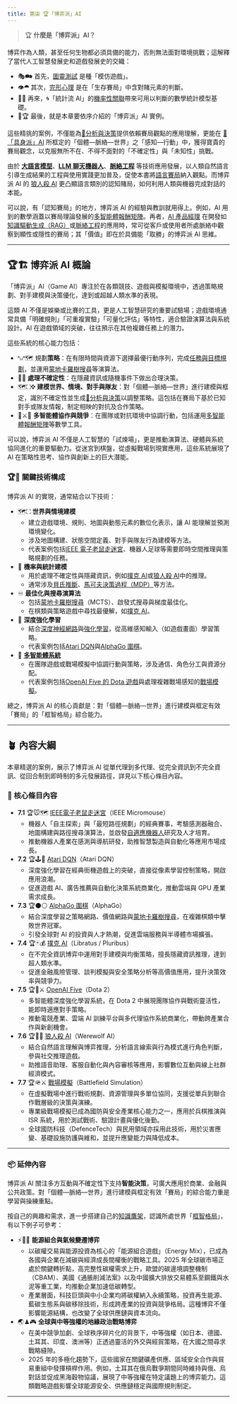```yaml
---
title: 第柒 🏆「博弈派」AI
---
```

> 🏆 **什麼是「博弈派」AI？**

博弈作為人類，甚至任何生物都必須具備的能力，否則無法面對環境挑戰；這解釋了當代人工智慧發展史和遊戲發展史的交織：

- 🎭🗪 首先，[圖靈測試](01-01-Turing_Test.zh-hant) 是種「模仿遊戲」。
- 👁️⯊ 其次，[完形心理](01-05-Gestalt_Psychology.zh-hant) 是在「生存賽局」中含對賭元素的判斷。
- 🎲🌿 再來，🌀「統計流 AI」的[機率性關聯](04-01-probabilistic_association.zh-hant)帶來可用以判斷的數學統計模型基礎。
- 🎲🏆 最後，就是本章要依序介紹的「博弈派」AI 實例。

這些精挑的案例，不僅能為[🔷分析與決策](06----ai_analytic_form_decision.zh-hant)提供依賴賽局觀點的應用理解，更能在 [🦾「具身派」AI](08----embodied_ai.zh-hant) 所框定的「個體—脈絡—世界」之「感知—行動」中，獲得寶貴的賽局觀念，以克服無所不在、不得不面對的「不確定性」與「未知性」挑戰。

由於 **[大語言模型](02-07-large_language_models.zh-hant)**、**[LLM 聊天機器人](04-02-llm_chatbots.zh-hant)**、**[脈絡工程](10-05-context_engineering.zh-hant)** 等技術應用發展，以人類自然語言引導生成結果的工程與使用實踐更加普及，促使本書將[語言賽局](01-07-Language_Games.zh-hant)納入觀點。而博弈派 AI 的 [狼人殺 AI](07-06-werewolf_ai.zh-hant) 更凸顯語言類別的認知賭局，如何利用人類與機器完成對話的本能。

可以說，有「認知賽局」的地方，博弈派 AI 的經驗與教訓就用得上。例如，AI 用到的數學涵蓋以賽局理論發展的[多智能體報酬矩陣](09-08-multi_agent_payoff_matrix.zh-hant)。再者，[AI 產品經理](10-06-AI_PM.zh-hant) 在開發如[知識驅動生成（RAG）](10-04-retrieval_augmented_generation.zh-hant)或[脈絡工程](10-05-context_engineering.zh-hant)的應用時，常可從客戶或使用者所處脈絡中觀察到顯性或隱性的賽局；其「價值」即在於具備能「取勝」的博弈派 AI 思維。

***

## 🏆🏗️ 博弈派 AI 概論

「博弈派」AI（Game AI）專注於在各類競技、遊戲與模擬環境中，透過策略規劃、對手建模與決策優化，達到或超越人類水準的表現。

這類 AI 不僅是娛樂或比賽的工具，更是人工智慧研究的重要試驗場；遊戲環境通常具備「明確規則」「可重複實驗」「可量化評估」等特性，適合驗證演算法與系統設計。AI 在遊戲領域的突破，往往預示在其他複雜任務上的潛力。

這些系統的核心能力包括：

- ⤣⤤🗺️ 規劃**策略**：在有限時間與資源下選擇最優行動序列，完成[任務與目標規劃](08-06-robot_tasks_and_goals.zh-hant)，並運用[蒙地卡羅樹搜尋](09-06-monte_carlo_tree_search.zh-hant)等演算法。
- 🎲🛞 **處理不確定性**：在隱藏資訊或隨機事件下做出合理決策。
- 🗺️⛶✜ **建模世界、情境、對手與隊友**：對「個體—脈絡—世界」進行建模與框定，識別不確定性並生成[🔷分析與決策](06----ai_analytic_form_decision.zh-hant)以調整策略。這包括在賽局下基於已知對手或隊友情報，制定相映的對抗及合作策略。
- 🧮⚔️🤝 **多智能體協作與競爭**：在團隊或對抗環境中協調行動，包括運用[多智能體報酬矩陣](09-08-multi_agent_payoff_matrix.zh-hant)等數學工具。

可以說，博弈派 AI 不僅是人工智慧的「試煉場」，更是推動演算法、硬體與系統協同進化的重要驅動力。從迷宮到棋盤，從虛擬戰場到現實應用，這些系統展現了 AI 在策略性思考、協作與創新上的巨大潛能。

### 🏆🔑 關鍵技術構成

博弈派 AI 的實現，通常結合以下技術：

- 🗺️⛶ **世界與情境建模**
    - 建立遊戲環境、規則、地圖與動態元素的數位化表示，讓 AI 能理解並預測環境變化。
    - 涉及地圖構建、狀態空間定義、對手與隊友行為建模等方法。
    - 代表案例包括[IEEE 電子老鼠走迷宮](07-01-ieee_micromouse.zh-hant)、機器人足球等需要即時空間推理與策略規劃的任務。
- 🎲 **機率與統計建模**
    - 用於處理不確定性與隱藏資訊，例如[撲克 AI](07-04-poker_ai.zh-hant)或[狼人殺 AI](07-06-werewolf_ai.zh-hant)中的推理。
    - 通常涉及[貝氏推斷](09-03-bayesian_network.zh-hant)、[馬可夫決策過程（MDP）](09-05-markov_modeling.zh-hant)等方法。
- ♾️ **最佳化與搜尋演算法**
    - 包括[蒙地卡羅樹搜尋](09-06-monte_carlo_tree_search.zh-hant)（MCTS）、啟發式搜尋與梯度最佳化。
    - 在棋類與策略遊戲中尋找最優解，如[撲克 AI](07-04-poker_ai.zh-hant)。
- 🧠 **深度強化學習**
    - 結合[深度神經網路](04-03-neural_networks.zh-hant)與[強化學習](02-06-behaviorism.zh-hant)，從高維感知輸入（如遊戲畫面）學習策略。
    - 代表案例包括[Atari DQN](07-02-atari_dqn.zh-hant)與[AlphaGo 圍棋](07-03-alphago.zh-hant)。
- 🤖 **[多智能體系統](09-08-multi_agent_payoff_matrix.zh-hant)**
    - 在團隊遊戲或戰場模擬中協調行動與策略，涉及通信、角色分工與資源分配。
    - 代表案例包括[OpenAI Five 的 Dota 遊戲](07-05-openai_five.zh-hant)與處理複雜戰場感知的[戰場模擬](07-07-battlefield_simulation.zh-hant)。

總之，博弈派 AI 的核心貢獻是：對「個體—脈絡—世界」進行建模與框定有效「賽局」的「框智格局」綜合能力。

***

## 🪴 內容大綱

本章精選的案例，展示了博弈派 AI 從單代理到多代理、從完全資訊到不完全資訊、從回合制到即時制的多元發展路徑，詳見以下核心條目內容。

### 🌰 核心條目內容

- **7.1** 🏆🐭🗺️ [IEEE電子老鼠走迷宮](07-01-ieee_micromouse.zh-hant)（IEEE Micromouse）
    - 機器人「自主探索」與「最短路徑規劃」的經典賽事，考驗感測器融合、地圖構建與路徑搜尋演算法，並啟發[自適應機器人](08-03-adaptive_robotics.zh-hant)研究及人才培育。
    - 推動機器人產業在感測與導航研發，助推智慧製造與自動化等應用市場成長。
- **7.2** 🏆🕹️👾 [Atari DQN](07-02-atari_dqn.zh-hant)（Atari DQN）
    - 深度強化學習在經典街機遊戲上的突破，直接從像素學習控制策略，開啟應用浪潮。
    - 促進遊戲 AI、廣告推薦與自動化決策系統商業化，推動雲端與 GPU 產業需求成長。
- **7.3** 🏆⚫⚪ [AlphaGo 圍棋](07-03-alphago.zh-hant)（AlphaGo）
    - 結合深度學習之策略網路、價值網路與[蒙地卡羅樹搜尋](09-06-monte_carlo_tree_search.zh-hant)，在複雜棋類中擊敗世界冠軍。
    - 引發全球對 AI 的投資與人才熱潮，促進雲端服務與半導體市場擴張。
- **7.4** 🏆🃏💰 [撲克 AI](07-04-poker_ai.zh-hant)（Libratus / Pluribus）
    - 在不完全資訊博弈中運用對手建模與均衡策略，擅長隱藏資訊推理，達到超人類水準。
    - 促進金融風險管理、談判模擬與安全策略分析等高價值應用，提升決策效率與競爭力。
- **7.5** 🏆🧠⚔️ [OpenAI Five](07-05-openai_five.zh-hant)（Dota 2）
    - 多智能體深度強化學習系統，在 Dota 2 中展現團隊協作與戰術靈活性，能即時適應對手策略。
    - 推動電競產業、雲端 AI 訓練平台與多代理協作系統商業化，帶動跨產業合作與新創機會。
- **7.6** 🏆🐺🧠 [狼人殺 AI](07-06-werewolf_ai.zh-hant)（Werewolf AI）
    - 結合自然語言理解與博弈推理，分析語言線索與行為模式進行角色判斷，參與社交推理遊戲。
    - 助推語音助理、客服自動化與內容審核等應用，影響數位互動與線上社群經濟模式。
- **7.7** 🏆🪖⚔️ [戰場模擬](07-07-battlefield_simulation.zh-hant)（Battlefield Simulation）
    - 在虛擬戰場中進行戰術規劃、資源管理與多單位協同，支援從單兵到聯合作戰層級的決策與演練。
    - 專業級戰場模擬已成為國防與安全產業核心能力之一，應用於兵棋推演與 ISR 系統，用於測試戰術、驗證計畫與優化後勤。
    - 全球國防科技（DefenceTech）與民用領域亦採用此技術，用於災害應變、基礎設施防護與維和，並提升應變能力與降低成本。

***

### 📦 延伸內容

博弈派 AI 關注多方互動與不確定性下支持**智能決策**，可廣大應用於商業、金融與公共政策。對「個體—脈絡—世界」進行建模與框定有效「賽局」的綜合能力重是學習與操練重點。

按自己的興趣和需求，進一步搭建自己的[知識鷹架](notes-action.zh-hant)，認識所處世界「[框智格局](index.zh-hant)」，有以下例子可參考：

- ⚡🌱🧮 **能源組合與氣候變遷博弈**  
  - 以碳權交易與能源投資為核心的「能源組合遊戲」（Energy Mix），已成為各國與企業在減碳與經濟成長間權衡的戰略工具。2025 年全球碳市場正處於關鍵轉折點，高完整性碳權需求上升，歐盟的碳邊境調整機制（CBAM）、美國《通脹削減法案》以及中國擴大排放交易體系至鋼鐵與水泥等重工業，均推動企業加速低碳轉型。  
  - 產業層面，科技巨頭與中小企業均將碳權納入永續策略，投資再生能源、藍碳生態系與碳移除技術，形成跨產業的投資與競爭格局。這種博弈不僅影響能源結構，也改變了全球供應鏈與資本流向。
- 🌏♟🎮 **全球與中等強權的地緣政治戰略博弈**  
  - 在美中競爭加劇、全球秩序碎片化的背景下，中等強權（如日本、德國、土耳其、印度、澳洲等）正透過靈活的外交與經貿策略，在大國之間尋求戰略縫隙。  
  - 2025 年的多極化趨勢下，這些國家在關鍵礦產供應、區域安全合作與貿易重組中發揮槓桿作用。例如，土耳其在俄烏戰爭期間同時維持與俄、烏對話並促成黑海穀物協議，展現了中等強權在特定議題上的博弈能力。這類戰略遊戲影響全球能源安全、供應鏈穩定與國際規則制定。

***
